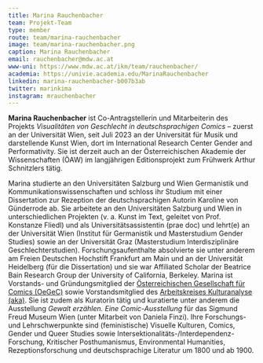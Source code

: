 ```yaml
---
title: Marina Rauchenbacher
team: Projekt-Team
type: member
route: team/marina-rauchenbacher
image: team/marina-rauchenbacher.png
caption: Marina Rauchenbacher
email: rauchenbacher@mdw.ac.at
www-uni: https://www.mdw.ac.at/ikm/team/rauchenbacher/
academia: https://univie.academia.edu/MarinaRauchenbacher
linkedin: marina-rauchenbacher-b007b3ab
twitter: marinkima
instagram: mrauchenbacher
---
```

**Marina Rauchenbacher** ist Co-Antragstellerin und Mitarbeiterin des Projekts *Visualitäten von Geschlecht in deutschsprachigen Comics* – zuerst an der Universität Wien, seit Juli 2023 an der Universität für Musik und darstellende Kunst Wien, dort im International Research Center Gender and Performativity. Sie ist derzeit auch an der Österreichischen Akademie der Wissenschaften (ÖAW) im langjährigen Editionsprojekt zum Frühwerk Arthur Schnitzlers tätig. 
<!-- more -->
Marina studierte an den Universitäten Salzburg und Wien Germanistik und Kommunikationswissenschaften und schloss ihr Studium mit einer Dissertation zur Rezeption der deutschsprachigen Autorin Karoline von Günderrode ab. Sie arbeitete an den Universitäten Salzburg und Wien in unterschiedlichen Projekten (v. a. Kunst im Text, geleitet von Prof. Konstanze Fliedl) und als Universitätsassistentin (prae doc) und lehrt(e) an der Universität Wien (Institut für Germanistik und Masterstudium Gender Studies) sowie an der Universität Graz (Masterstudium Interdisziplinäre Geschlechterstudien). Forschungsaufenthalte absolvierte sie unter anderem am Freien Deutschen Hochstift Frankfurt am Main und an der Universität Heidelberg (für die Dissertation) und sie war Affiliated Scholar der Beatrice Bain Research Group der University of California, Berkeley. Marina ist Vorstands- und Gründungsmitglied der [Österreichischen Gesellschaft für Comics (OeGeC)](https://oegec.com/) sowie Vorstandsmitglied des [Arbeitskreises Kulturanalyse (aka)](https://www.kulturanalyse.at). Sie ist zudem als Kuratorin tätig und kuratierte unter anderem die Ausstellung *Gewalt erzählen. Eine Comic-Ausstellung* für das Sigmund Freud Museum Wien (unter Mitarbeit von Daniela Finzi). Ihre Forschungs- und Lehrschwerpunkte sind (feministische) Visuelle Kulturen, Comics, Gender und Queer Studies sowie  Intersektionalitäts-/Interdependenz-Forschung, Kritischer Posthumanismus, Environmental Humanities, Rezeptionsforschung und deutschsprachige Literatur um 1800 und ab 1900.
